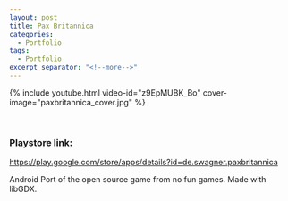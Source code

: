 ```yaml
---
layout: post
title: Pax Britannica
categories:
  - Portfolio
tags:
  - Portfolio
excerpt_separator: "<!--more-->"
---
```


{% include youtube.html video-id="z9EpMUBK_Bo" cover-image="paxbritannica_cover.jpg" %}

 ឵឵
<!--more-->

### Playstore link: 
<https://play.google.com/store/apps/details?id=de.swagner.paxbritannica>

Android Port of the open source game from no fun games. Made with libGDX.
